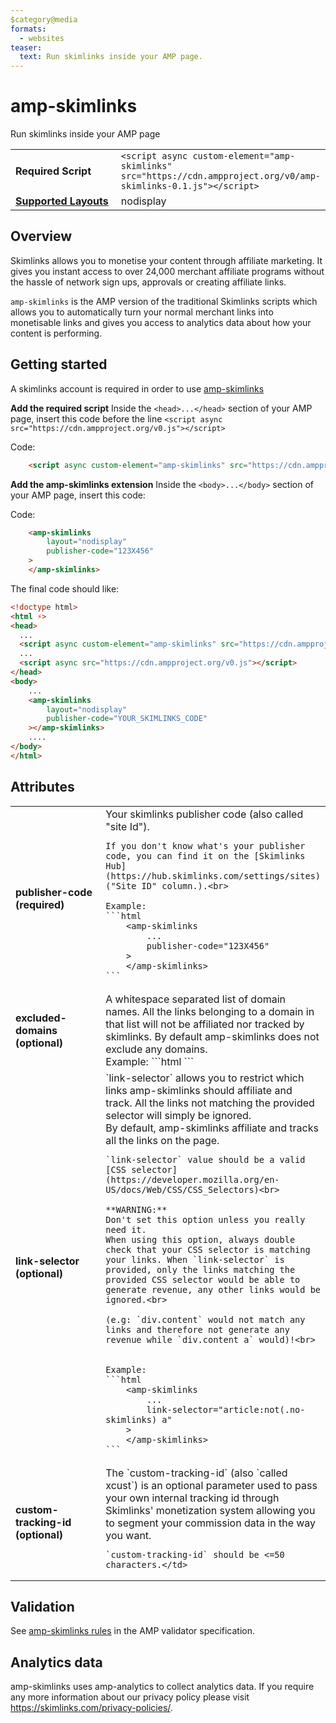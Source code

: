 ```yaml
---
$category@media
formats:
  - websites
teaser:
  text: Run skimlinks inside your AMP page.
---
```

<!---
Copyright 2018 The AMP HTML Authors. All Rights Reserved.

Licensed under the Apache License, Version 2.0 (the "License");
you may not use this file except in compliance with the License.
You may obtain a copy of the License at

      http://www.apache.org/licenses/LICENSE-2.0

Unless required by applicable law or agreed to in writing, software
distributed under the License is distributed on an "AS-IS" BASIS,
WITHOUT WARRANTIES OR CONDITIONS OF ANY KIND, either express or implied.
See the License for the specific language governing permissions and
limitations under the License.
-->

# amp-skimlinks

Run skimlinks inside your AMP page

<table>
  <tr>
    <td width="40%"><strong>Required Script</strong></td>
    <td><code>&lt;script async custom-element="amp-skimlinks" src="https://cdn.ampproject.org/v0/amp-skimlinks-0.1.js">&lt;/script></code></td>
  </tr>
  <tr>
    <td class="col-fourty"><strong><a href="https://www.ampproject.org/docs/guides/responsive/control_layout.html">Supported Layouts</a></strong></td>
    <td>nodisplay</td>
  </tr>
</table>

## Overview

Skimlinks allows you to monetise your content through affiliate marketing. It gives you instant access to over 24,000 merchant affiliate programs without the hassle of network sign ups, approvals or creating affiliate links.

`amp-skimlinks` is the AMP version of the traditional Skimlinks scripts which allows you to automatically turn your normal merchant links into monetisable links and gives you access to analytics data about how your content is performing.

## Getting started

A skimlinks account is required in order to use [amp-skimlinks](https://skimlinks.com/)

**Add the required script**
Inside the `<head>...</head>` section of your AMP page, insert this code before the line `<script async src="https://cdn.ampproject.org/v0.js"></script>`

Code:
```html
    <script async custom-element="amp-skimlinks" src="https://cdn.ampproject.org/v0/amp-skimlinks-0.1.js"></script>
```

**Add the amp-skimlinks extension**
Inside the `<body>...</body>` section of your AMP page, insert this code:

Code:
```html
    <amp-skimlinks
        layout="nodisplay"
        publisher-code="123X456"
    >
    </amp-skimlinks>
```


The final code should like:

```html
<!doctype html>
<html ⚡>
<head>
  ...
  <script async custom-element="amp-skimlinks" src="https://cdn.ampproject.org/v0/amp-skimlinks-0.1.js"></script>
  ...
  <script async src="https://cdn.ampproject.org/v0.js"></script>
</head>
<body>
    ...
    <amp-skimlinks
        layout="nodisplay"
        publisher-code="YOUR_SKIMLINKS_CODE"
    ></amp-skimlinks>
    ....
</body>
</html>
```

## Attributes

<table class="ad-m-table-listing">
  <tr>
    <td width="40%"><strong>publisher-code (required)</strong></td>
    <td>Your skimlinks publisher code (also called "site Id").<br>

    If you don't know what's your publisher code, you can find it on the [Skimlinks Hub](https://hub.skimlinks.com/settings/sites) ("Site ID" column.).<br>

    Example:
    ```html
        <amp-skimlinks
            ...
            publisher-code="123X456"
        >
        </amp-skimlinks>
    ```
</td>
  </tr>
  <tr>
    <td width="40%"><strong>excluded-domains (optional)</strong></td>
    <td>A whitespace separated list of domain names.
    All the links belonging to a domain in that list will not be affiliated nor tracked by skimlinks.
    By default amp-skimlinks does not exclude any domains.
<br>
    Example:
    ```html
        <amp-skimlinks
            ...
            excluded-domains="samsung.com amazon.com"
        >
        </amp-skimlinks>
    ```
</td>
  </tr>
  <tr>
    <td width="40%"><strong>link-selector (optional)</strong></td>
    <td>`link-selector` allows you to restrict which links amp-skimlinks should affiliate and track. All the links
    not matching the provided selector will simply be ignored.<br>
    By default, amp-skimlinks affiliate and tracks all the links on the page.<br>

    `link-selector` value should be a valid [CSS selector](https://developer.mozilla.org/en-US/docs/Web/CSS/CSS_Selectors)<br>

    **WARNING:**
    Don't set this option unless you really need it.
    When using this option, always double check that your CSS selector is matching your links. When `link-selector` is provided, only the links matching the provided CSS selector would be able to generate revenue, any other links would be ignored.<br>

    (e.g: `div.content` would not match any links and therefore not generate any revenue while `div.content a` would)!<br>


    Example:
    ```html
        <amp-skimlinks
            ...
            link-selector="article:not(.no-skimlinks) a"
        >
        </amp-skimlinks>
    ```
</td>
  </tr>
  <tr>
    <td width="40%"><strong>custom-tracking-id (optional)</strong></td>
    <td>The `custom-tracking-id` (also `called xcust`) is an optional parameter used to pass your own internal tracking id through Skimlinks' monetization system allowing you to segment your commission data in the way you want.<br>

    `custom-tracking-id` should be <=50 characters.</td>
  </tr>
</table>

## Validation

See [amp-skimlinks rules](validator-amp-skimlinks.protoascii) in the AMP validator specification.

## Analytics data

amp-skimlinks uses amp-analytics to collect analytics data. If you require any more information about our privacy policy please visit https://skimlinks.com/privacy-policies/.
